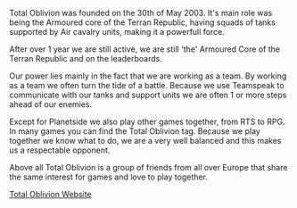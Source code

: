 Total Oblivion was founded on the 30th of May 2003. It's main role was being the
Armoured core of the Terran Republic, having squads of tanks supported by Air
cavalry units, making it a powerfull force.

After over 1 year we are still active, we are still 'the' Armoured Core of the
Terran Republic and on the leaderboards.

Our power lies mainly in the fact that we are working as a team. By working as a
team we often turn the tide of a battle. Because we use Teamspeak to communicate
with our tanks and support units we are often 1 or more steps ahead of our
enemies.

Except for Planetside we also play other games together, from RTS to RPG. In
many games you can find the Total Oblivion tag. Because we play together we know
what to do, we are a very well balanced and this makes us a respectable
opponent.

Above all Total Oblivion is a group of friends from all over Europe that share
the same interest for games and love to play together.

[Total Oblivion Website](http://www.total-oblivion.nl)
